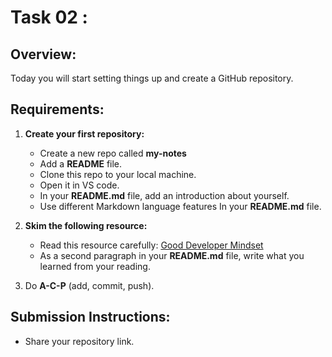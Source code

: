# Task 02 : 

## Overview:

Today you will start setting things up and create a GitHub repository.

## Requirements:

1. **Create your first repository:**
   - Create a new repo called  **my-notes**
   - Add a **README** file.
   - Clone this repo to your local machine.
   - Open it in VS code.
   - In your **README.md** file, add an introduction about yourself.
   - Use different Markdown language features In your **README.md** file.

2. **Skim the following resource:**
   - Read this resource carefully:
   [Good Developer Mindset](https://www.freecodecamp.org/news/learn-the-fundamentals-of-a-good-developer-mindset-in-15-minutes-81321ab8a682/)
   - As a second paragraph in your **README.md** file, write what you learned from your reading. 

3. Do **A-C-P** (add, commit, push).

## Submission Instructions:
   - Share your repository link.